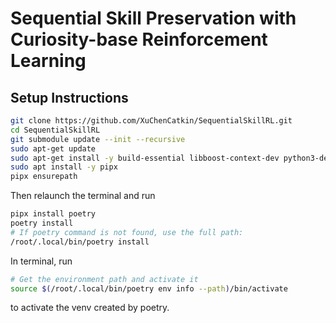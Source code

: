 # Sequential Skill Preservation with Curiosity-base Reinforcement Learning

## Setup Instructions

```bash
git clone https://github.com/XuChenCatkin/SequentialSkillRL.git
cd SequentialSkillRL
git submodule update --init --recursive
sudo apt-get update
sudo apt-get install -y build-essential libboost-context-dev python3-dev libsdl2-dev libx11-dev build-essential cmake bison flex pkg-config
sudo apt install -y pipx
pipx ensurepath
```
Then relaunch the terminal and run
```bash
pipx install poetry
poetry install
# If poetry command is not found, use the full path:
/root/.local/bin/poetry install
```

In terminal, run
```bash
# Get the environment path and activate it
source $(/root/.local/bin/poetry env info --path)/bin/activate
```
to activate the venv created by poetry.